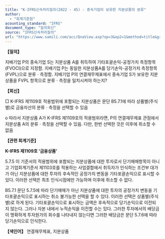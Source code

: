 ```yaml
---
title: "K-IFRS신속처리질의(2022 - 45) - 종속기업이 보유한 지분상품의 분류"
author:
  - "회계기준원"
acounting_standard: "IFRS"
document_type: "질의회신"
source: "IFRS신속처리질의"
url: "https://www.samili.com/acc/QnaView.asp?op=3&op2=1&method=title&group=2124-15;1&orgcode=3&searchword=&page=11&code=K%2DIFRS%EC%8B%A0%EC%86%8D%EC%B2%98%EB%A6%AC%EC%A7%88%EC%9D%98%2D45%3A20220801"
---
```

**【질의】**

  

지배기업 P의 종속기업 S는 지분상품 A를 취득하여 기타포괄손익-공정가치 측정항목(FVOCI)으로 지정함. 지배기업 P는 동일한 지분상품A를 당기손익-공정가치 측정항목(FVPL)으로 분류ㆍ측정함. 지배기업 P의 연결재무제표에서 종속기업 S가 보유한 지분상품을 FVPL 항목으로 분류ㆍ측정을 일치시켜야 하는지?

  
  

**【회신】**

  

□ K-IFRS 제1109호 적용범위에 포함되는 지분상품은 문단 B5.7.1에 따라 상품별(주식별)로 금융자산의 분류ㆍ측정을 선택할 수 있음

  

o 따라서 지분상품 A가 K-IFRS 제1109호의 적용범위라면, P의 연결재무제표 관점에서 지분상품 A의 분류ㆍ측정을 선택할 수 있음. 다만, 한번 선택한 것은 이후에 취소할 수 없음

  
  

**【관련 회계기준】**

  

**K-IFRS 제1109호 ‘금융상품’**

  

5.7.5 이 기준서의 적용범위에 포함되는 지분상품에 대한 투자로서 단기매매항목이 아니고 기업회계기준서 제1103호를 적용하는 사업결합에서 취득자가 인식하는 조건부 대가가 아닌 지분상품에 대한 투자의 후속적인 공정가치 변동을 기타포괄손익으로 표시할 수 있다. 이러한 선택은 최초 인식시점에만 가능하며 이후에 취소할 수 없다.

  

B5.7.1 문단 5.7.5에 따라 단기매매가 아닌 지분상품에 대한 투자의 공정가치 변동을 기타포괄손익으로 표시하는 취소 불가능한 선택을 할 수 있다. 이러한 선택은 상품별(주식별)로 하게 된다. 기타포괄손익으로 표시하는 금액은 후속적으로 당기손익으로 이전되지 않는다. 그러나 자본 내에서 누적손익을 이전할 수는 있다. 그러한 투자에서의 배당금이 명확하게 투자원가의 회수를 나타내지 않는다면 그러한 배당금은 문단 5.7.6에 따라 당기손익으로 인식한다.

  
  

**【색인어】** 연결재무제표, 지분상품
